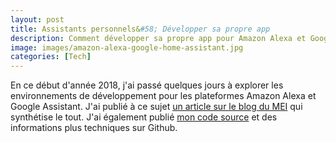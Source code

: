 ```yaml
---
layout: post
title: Assistants personnels&#58; Développer sa propre app
description: Comment développer sa propre app pour Amazon Alexa et Google Assistant
image: images/amazon-alexa-google-home-assistant.jpg
categories: [Tech]
---
```

En ce début d'année 2018, j'ai passé quelques jours à explorer les environnements de développement pour les plateformes Amazon Alexa et Google Assistant. J'ai publié à ce sujet [un article sur le blog du MEI](http://blog.comem.ch/2018/01/19/assistants-personnels-developper-sa-propre-app/) qui synthétise le tout. J'ai également publié [mon code source](https://github.com/MediaComem/amazon-alexa-google-assistant) et des informations plus techniques sur Github.